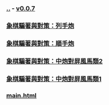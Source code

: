 
### [..](..) - [v0.0.7](https://github.com/littleflute/cchess/edit/master/ref/pu/PianZhaoYuDuiCe/readme.md)
### [象棋騙著與對策：列手炮](4)
### [象棋騙著與對策：順手炮](3)
### [象棋騙著與對策：中炮對屏風馬類2](2)
### [象棋騙著與對策：中炮對屏風馬類1](1)
### [main.html](main.html)
